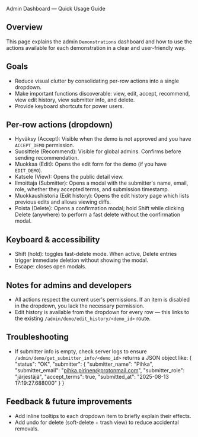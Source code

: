 Admin Dashboard — Quick Usage Guide

Overview
--------
This page explains the admin `Demonstrations` dashboard and how to use the actions available for each demonstration in a clear and user-friendly way.

Goals
-----
- Reduce visual clutter by consolidating per-row actions into a single dropdown.
- Make important functions discoverable: view, edit, accept, recommend, view edit history, view submitter info, and delete.
- Provide keyboard shortcuts for power users.

Per-row actions (dropdown)
--------------------------
- Hyväksy (Accept): Visible when the demo is not approved and you have `ACCEPT_DEMO` permission.
- Suosittele (Recommend): Visible for global admins. Confirms before sending recommendation.
- Muokkaa (Edit): Opens the edit form for the demo (if you have `EDIT_DEMO`).
- Katsele (View): Opens the public detail view.
- Ilmoittaja (Submitter): Opens a modal with the submitter's name, email, role, whether they accepted terms, and submission timestamp.
- Muokkaushistoria (Edit history): Opens the edit history page which lists previous edits and allows viewing diffs.
- Poista (Delete): Opens a confirmation modal; hold Shift while clicking Delete (anywhere) to perform a fast delete without the confirmation modal.

Keyboard & accessibility
------------------------
- Shift (hold): toggles fast-delete mode. When active, Delete entries trigger immediate deletion without showing the modal.
- Escape: closes open modals.

Notes for admins and developers
-------------------------------
- All actions respect the current user's permissions. If an item is disabled in the dropdown, you lack the necessary permission.
- Edit history is available from the dropdown for every row — this links to the existing `/admin/demo/edit_history/<demo_id>` route.

Troubleshooting
---------------
- If submitter info is empty, check server logs to ensure `/admin/demo/get_submitter_info/<demo_id>` returns a JSON object like:
  {
    "status": "OK",
    "submitter": {
      "submitter_name": "Pihka",
      "submitter_email": "pihka.pirinen@protonmail.com",
      "submitter_role": "järjestäjä",
      "accept_terms": true,
      "submitted_at": "2025-08-13 17:19:27.688000"
    }
  }

Feedback & future improvements
------------------------------
- Add inline tooltips to each dropdown item to briefly explain their effects.
- Add undo for delete (soft-delete + trash view) to reduce accidental removals.

